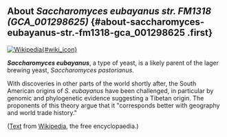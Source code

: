 About *Saccharomyces eubayanus str. FM1318 (GCA\_001298625)* {#about-saccharomyces-eubayanus-str.-fm1318-gca_001298625 .first}
------------------------------------------------------------

[![Wikipedia](/img/wikipedia_logo_v2_en.png){#wiki_icon}](http://en.wikipedia.org/wiki/Saccharomyces_eubayanus)

***Saccharomyces eubayanus***, a type of yeast, is a likely parent of
the lager brewing yeast, *Saccharomyces pastorianus*.

With discoveries in other parts of the world shortly after, the South
American origins of *S. eubayanus* have been challenged, in particular
by genomic and phylogenetic evidence suggesting a Tibetan origin. The
proponents of this theory argue that it \"corresponds better with
geography and world trade history.\"

([Text](http://en.wikipedia.org/wiki/Saccharomyces_eubayanus) from
[Wikipedia](http://en.wikipedia.org/), the free encyclopaedia.)
